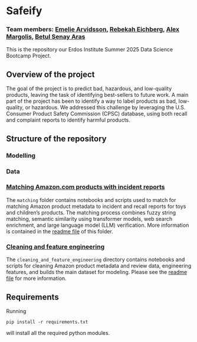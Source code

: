 # Safeify
### Team members: [Emelie Arvidsson](https://github.com/EmmiArwid), [Rebekah Eichberg](https://github.com/rebekah-eichberg), [Alex Margolis](https://github.com/almargo), [Betul Senay Aras](https://github.com/betsenara) 

This is the repository our Erdos Institute Summer 2025 Data Science Bootcamp Project.

## Overview of the project
The goal of the project is to predict bad, hazardous, and low-quality products, leaving the task of identifying best-sellers to future work. A main part of the
project has been to identify a way to label products as bad, low-quality, or hazardous. We addressed this challenge by leveraging the U.S. Consumer
Product Safety Commission (CPSC) database, using both recall and complaint reports to identify harmful products.

## Structure of the repository

### Modelling

### Data

### [Matching Amazon.com products with incident reports](matching/README.md)
The ``matching`` folder contains notebooks and scripts used to match for matching Amazon product metadata to incident and recall reports for toys and children’s products. The matching process combines fuzzy string matching, semantic similarity using transformer models, web search enrichment, and large language model (LLM) verification.
More information is contained in the [readme file](matching/README.md) of this folder.

### [Cleaning and feature engineering](cleaning_and_feature_engineering/README.md)
The `cleaning_and_feature_engineering` directory contains notebooks and scripts for cleaning Amazon product metadata and review data, engineering features, and builds the main dataset for modeling. Please see the [readme file](cleaning_and_feature_engineering/README.md) for more information.


## Requirements
Running 
```
pip install -r requirements.txt
```
will install all the required python modules.
